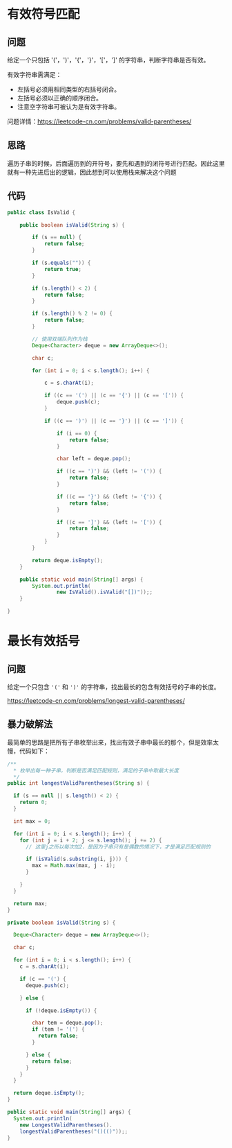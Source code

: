 # 有效符号匹配



## 问题

给定一个只包括 '('，')'，'{'，'}'，'['，']' 的字符串，判断字符串是否有效。

有效字符串需满足：

- 左括号必须用相同类型的右括号闭合。
- 左括号必须以正确的顺序闭合。
- 注意空字符串可被认为是有效字符串。

问题详情：https://leetcode-cn.com/problems/valid-parentheses/



## 思路

遍历子串的时候，后面遍历到的开符号，要先和遇到的闭符号进行匹配。因此这里就有一种先进后出的逻辑，因此想到可以使用栈来解决这个问题



## 代码

```java
public class IsValid {

    public boolean isValid(String s) {

        if (s == null) {
            return false;
        }

        if (s.equals("")) {
            return true;
        }

        if (s.length() < 2) {
            return false;
        }

        if (s.length() % 2 != 0) {
            return false;
        }

        // 使用双端队列作为栈
        Deque<Character> deque = new ArrayDeque<>();

        char c;

        for (int i = 0; i < s.length(); i++) {

            c = s.charAt(i);

            if ((c == '(') || (c == '{') || (c == '[')) {
                deque.push(c);
            }

            if ((c == ')') || (c == '}') || (c == ']')) {

                if (i == 0) {
                    return false;
                }

                char left = deque.pop();

                if ((c == ')') && (left != '(')) {
                    return false;
                }

                if ((c == '}') && (left != '{')) {
                    return false;
                }

                if ((c == ']') && (left != '[')) {
                    return false;
                }
            }
        }

        return deque.isEmpty();
    }

    public static void main(String[] args) {
        System.out.println(
                new IsValid().isValid("[])"));;
    }

}
```











# 最长有效括号



## 问题

给定一个只包含 `'('` 和 `')'` 的字符串，找出最长的包含有效括号的子串的长度。

https://leetcode-cn.com/problems/longest-valid-parentheses/





## 暴力破解法

最简单的思路是把所有子串枚举出来，找出有效子串中最长的那个，但是效率太慢，代码如下：

```java
/**
  * 枚举出每一种子串，判断是否满足匹配规则，满足的子串中取最大长度
  */
public int longestValidParentheses(String s) {

  if (s == null || s.length() < 2) {
    return 0;
  }

  int max = 0;

  for (int i = 0; i < s.length(); i++) {
    for (int j = i + 2; j <= s.length(); j += 2) {
      // 这里j之所以每次加2，是因为子串只有是偶数的情况下，才是满足匹配规则的

      if (isValid(s.substring(i, j))) {
        max = Math.max(max, j - i);
      }

    }
  }

  return max;
}

private boolean isValid(String s) {

  Deque<Character> deque = new ArrayDeque<>();

  char c;

  for (int i = 0; i < s.length(); i++) {
    c = s.charAt(i);

    if (c == '(') {
      deque.push(c);

    } else {

      if (!deque.isEmpty()) {

        char tem = deque.pop();
        if (tem != '(') {
          return false;
        }

      } else {
        return false;
      }
    }
  }

  return deque.isEmpty();
}

public static void main(String[] args) {
  System.out.println(
    new LongestValidParentheses().
    longestValidParentheses("()(()"));;
}
```

